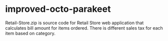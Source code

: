 # improved-octo-parakeet
Retail-Store.zip is source code for Retail Store web application that calculates bill amount for items ordered.
There is different sales tax for each item based on category.
